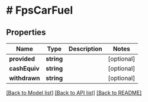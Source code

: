 # # FpsCarFuel

## Properties

Name | Type | Description | Notes
------------ | ------------- | ------------- | -------------
**provided** | **string** |  | [optional]
**cashEquiv** | **string** |  | [optional]
**withdrawn** | **string** |  | [optional]

[[Back to Model list]](../../README.md#models) [[Back to API list]](../../README.md#endpoints) [[Back to README]](../../README.md)
